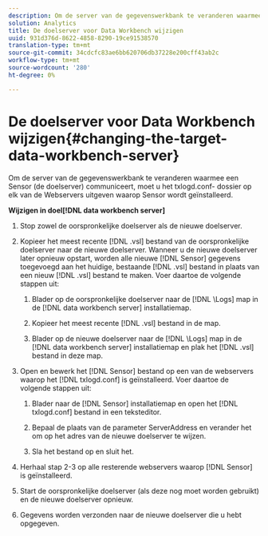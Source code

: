 ```yaml
---
description: Om de server van de gegevenswerkbank te veranderen waarmee een Sensor (de doelserver) communiceert, moet u het txlogd.conf- dossier op elk van de Webservers uitgeven waarop Sensor wordt geïnstalleerd.
solution: Analytics
title: De doelserver voor Data Workbench wijzigen
uuid: 931d376d-8622-4858-8290-19ce91538570
translation-type: tm+mt
source-git-commit: 34cdcfc83ae6bb620706db37228e200cff43ab2c
workflow-type: tm+mt
source-wordcount: '280'
ht-degree: 0%

---
```



# De doelserver voor Data Workbench wijzigen{#changing-the-target-data-workbench-server}

Om de server van de gegevenswerkbank te veranderen waarmee een Sensor (de doelserver) communiceert, moet u het txlogd.conf- dossier op elk van de Webservers uitgeven waarop Sensor wordt geïnstalleerd.

**Wijzigen in doel[!DNL data workbench server]**

1. Stop zowel de oorspronkelijke doelserver als de nieuwe doelserver.
1. Kopieer het meest recente [!DNL .vsl] bestand van de oorspronkelijke doelserver naar de nieuwe doelserver. Wanneer u de nieuwe doelserver later opnieuw opstart, worden alle nieuwe [!DNL Sensor] gegevens toegevoegd aan het huidige, bestaande [!DNL .vsl] bestand in plaats van een nieuw [!DNL .vsl] bestand te maken. Voer daartoe de volgende stappen uit:

   1. Blader op de oorspronkelijke doelserver naar de [!DNL \Logs] map in de [!DNL data workbench server] installatiemap.

   1. Kopieer het meest recente [!DNL .vsl] bestand in de map.
   1. Blader op de nieuwe doelserver naar de [!DNL \Logs] map in de [!DNL data workbench server] installatiemap en plak het [!DNL .vsl] bestand in deze map.

1. Open en bewerk het [!DNL Sensor] bestand op een van de webservers waarop het [!DNL txlogd.conf] is geïnstalleerd. Voer daartoe de volgende stappen uit:

   1. Blader naar de [!DNL Sensor] installatiemap en open het [!DNL txlogd.conf] bestand in een teksteditor.

   1. Bepaal de plaats van de parameter ServerAddress en verander het om op het adres van de nieuwe doelserver te wijzen.
   1. Sla het bestand op en sluit het.

1. Herhaal stap 2-3 op alle resterende webservers waarop [!DNL Sensor] is geïnstalleerd.
1. Start de oorspronkelijke doelserver (als deze nog moet worden gebruikt) en de nieuwe doelserver opnieuw.
1. Gegevens worden verzonden naar de nieuwe doelserver die u hebt opgegeven.
